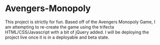 # Avengers-Monopoly
This project is strictly for fun. Based off of the Avengers Monopoly Game, I am attempting to re-create the game using the trifecta HTML/CSS/Javascript with a bit of jQuery added.
I will be deploying the project live once it is in a deployable and beta state.
